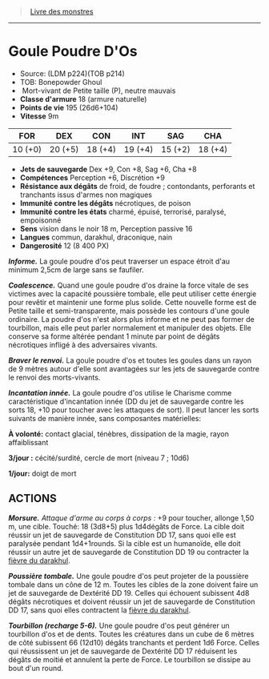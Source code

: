 ﻿> [Livre des monstres](tome_of_beasts.md)

---

# Goule Poudre D'Os

- Source: (LDM p224)(TOB p214)
- TOB: Bonepowder Ghoul
-  Mort-vivant de Petite taille (P), neutre mauvais
- **Classe d'armure** 18 (armure naturelle)
- **Points de vie** 195 (26d6+104)
- **Vitesse** 9m

|FOR|DEX|CON|INT|SAG|CHA|
|---|---|---|---|---|---|
|10 (+0)|20 (+5)|18 (+4)|19 (+4)|15 (+2)|18 (+4)|

- **Jets de sauvegarde** Dex +9, Con +8, Sag +6, Cha +8
- **Compétences** Perception +6, Discrétion +9
- **Résistance aux dégâts** de froid, de foudre ; contondants, perforants et tranchants issus d'armes non magiques
- **Immunité contre les dégâts** nécrotiques, de poison
- **Immunité contre les états** charmé, épuisé, terrorisé, paralysé, empoisonné
- **Sens** vision dans le noir 18 m, Perception passive 16
- **Langues** commun, darakhul, draconique, nain
- **Dangerosité** 12 (8 400 PX)

**_Informe._** La goule poudre d'os peut traverser un espace étroit d'au minimum 2,5cm de large sans se faufiler.

**_Coalescence._** Quand une goule poudre d'os draine la force vitale de ses victimes avec la capacité poussière tombale, elle peut utiliser cette énergie pour revêtir et maintenir une forme plus solide. Cette nouvelle forme est de Petite taille et semi-transparente, mais possède les contours d'une goule ordinaire. La poudre d'os n'est alors plus informe et ne peut pas former de tourbillon, mais elle peut parler normalement et manipuler des objets. Elle conserve sa forme altérée pendant 1 minute par point de dégâts nécrotiques infligé à des adversaires vivants.

**_Braver le renvoi._** La goule poudre d'os et toutes les goules dans un rayon de 9 mètres autour d'elle sont avantagées sur les jets de sauvegarde contre le renvoi des morts-vivants.

**_Incantation innée._** La goule poudre d'os utilise le Charisme comme caractéristique d'incantation innée (DD du jet de sauvegarde contre les sorts 18, +10 pour toucher avec les attaques de sort). Il peut lancer les sorts suivants de manière innée, sans composantes matérielles:

**À volonté:** contact glacial, ténèbres, dissipation de la magie, rayon affaiblissant

**3/jour :** cécité/surdité, cercle de mort (niveau 7 ; 10d6)

**1/jour:** doigt de mort

## ACTIONS

**_Morsure._** _Attaque d'arme au corps à corps :_ +9 pour toucher, allonge 1,50 m, une cible. Touché: 18 (3d8+5) plus 1d4dégâts de Force. La cible doit réussir un jet de sauvegarde de Constitution DD 17, sans quoi elle est paralysée pendant 1d4+1rounds. Si la cible est un humanoïde, elle doit réussir un autre jet de sauvegarde de Constitution DD 19 ou contracter la [fièvre du darakhul](tome_of_beasts_fievre_du_darakhul.md).

**_Poussière tombale._** Une goule poudre d'os peut projeter de la poussière tombale dans un cône de 12 m. Toutes les cibles de la zone doivent faire un jet de sauvegarde de Dextérité DD 19. Celles qui échouent subissent 4d8 dégâts nécrotiques et doivent réussir un jet de sauvegarde de Constitution DD 17, sans quoi elles contractent la [fièvre du darakhul](tome_of_beasts_fievre_du_darakhul.md).

**_Tourbillon (recharge 5-6)._** Une goule poudre d'os peut générer un tourbillon d'os et de dents. Toutes les créatures dans un cube de 6 mètres de côté subissent 66 (12d10) dégâts tranchants et perdent 1d6 Force. Celles qui réussissent un jet de sauvegarde de Dextérité DD 17 réduisent les dégâts de moitié et annulent la perte de Force. Le tourbillon se dissipe au bout d'un round.

